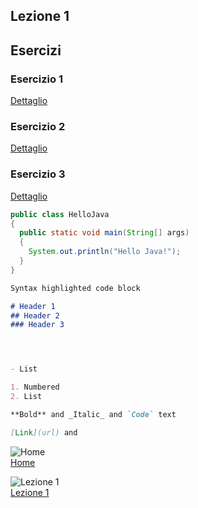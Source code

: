 

## Lezione 1

## Esercizi

### Esercizio 1
[Dettaglio](exercise1/README.md)
### Esercizio 2
[Dettaglio](exercise1/README.md)
### Esercizio 3
[Dettaglio](exercise1/README.md)

```java
public class HelloJava
{
  public static void main(String[] args)
  {
    System.out.println("Hello Java!");
  }
}
```

```markdown
Syntax highlighted code block

# Header 1
## Header 2
### Header 3




- List

1. Numbered
2. List

**Bold** and _Italic_ and `Code` text

[Link](url) and 
```

<!-- Link per tornare alla pagina principale -->
![Home](http://files.softicons.com/download/toolbar-icons/soft-icons-by-lokas-software/png/48x48/0007-home.png)<br/>
[Home](https://groppedev.github.io/java-getting-started/)

<!-- Link per tornare alla Lezione 1 -->
![Lezione 1](http://files.softicons.com/download/toolbar-icons/ravenna-3d-icons-by-double-j-design/png/64x64/Books.png)<br/>
[Lezione 1](https://groppedev.github.io/java-getting-started/)
